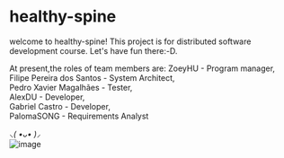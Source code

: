 # healthy-spine
welcome to healthy-spine! This project is for distributed software development course. Let's have fun there:-D.

At present,the roles of team members are:
ZoeyHU - Program manager,  
Filipe Pereira dos Santos - System Architect,  
Pedro Xavier Magalhães - Tester,  
AlexDU - Developer,  
Gabriel Castro - Developer,  
PalomaSONG - Requirements Analyst  

*⸜( •ᴗ• )⸝*   
![image](https://github.com/fairybamboo/healthy-spine/blob/main/IMG_20210321_071823.jpg)
